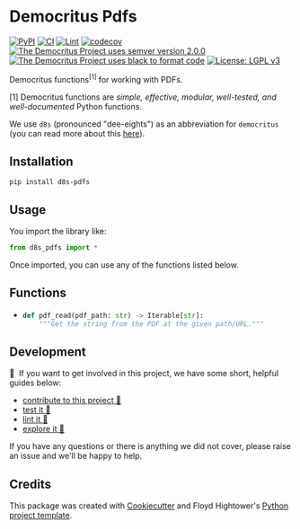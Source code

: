 # Democritus Pdfs

[![PyPI](https://img.shields.io/pypi/v/d8s-pdfs.svg)](https://pypi.python.org/pypi/d8s-pdfs)
[![CI](https://github.com/democritus-project/d8s-pdfs/workflows/CI/badge.svg)](https://github.com/democritus-project/d8s-pdfs/actions)
[![Lint](https://github.com/democritus-project/d8s-pdfs/workflows/Lint/badge.svg)](https://github.com/democritus-project/d8s-pdfs/actions)
[![codecov](https://codecov.io/gh/democritus-project/d8s-pdfs/branch/main/graph/badge.svg?token=V0WOIXRGMM)](https://codecov.io/gh/democritus-project/d8s-pdfs)
[![The Democritus Project uses semver version 2.0.0](https://img.shields.io/badge/-semver%20v2.0.0-22bfda)](https://semver.org/spec/v2.0.0.html)
[![The Democritus Project uses black to format code](https://img.shields.io/badge/code%20style-black-000000.svg)](https://github.com/psf/black)
[![License: LGPL v3](https://img.shields.io/badge/License-LGPL%20v3-blue.svg)](https://choosealicense.com/licenses/lgpl-3.0/)

Democritus functions<sup>[1]</sup> for working with PDFs.

[1] Democritus functions are <i>simple, effective, modular, well-tested, and well-documented</i> Python functions.

We use `d8s` (pronounced "dee-eights") as an abbreviation for `democritus` (you can read more about this [here](https://github.com/democritus-project/roadmap#what-is-d8s)).

## Installation

```
pip install d8s-pdfs
```

## Usage

You import the library like:

```python
from d8s_pdfs import *
```

Once imported, you can use any of the functions listed below.

## Functions

  - ```python
    def pdf_read(pdf_path: str) -> Iterable[str]:
        """Get the string from the PDF at the given path/URL."""
    ```

## Development

👋 &nbsp;If you want to get involved in this project, we have some short, helpful guides below:

- [contribute to this project 🥇][contributing]
- [test it 🧪][local-dev]
- [lint it 🧹][local-dev]
- [explore it 🔭][local-dev]

If you have any questions or there is anything we did not cover, please raise an issue and we'll be happy to help.

## Credits

This package was created with [Cookiecutter](https://github.com/audreyr/cookiecutter) and Floyd Hightower's [Python project template](https://github.com/fhightower-templates/python-project-template).

[contributing]: https://github.com/democritus-project/.github/blob/main/CONTRIBUTING.md#contributing-a-pr-
[local-dev]: https://github.com/democritus-project/.github/blob/main/CONTRIBUTING.md#local-development-
